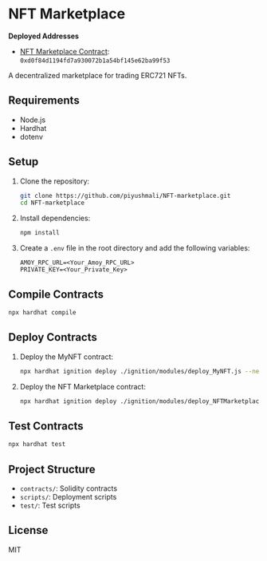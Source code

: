 # NFT Marketplace

**Deployed Addresses**

- [NFT Marketplace Contract](https://www.oklink.com/amoy/address/0xd0f84d1194fd7a930072b1a54bf145e62ba99f53): `0xd0f84d1194fd7a930072b1a54bf145e62ba99f53`

A decentralized marketplace for trading ERC721 NFTs.

## Requirements

- Node.js
- Hardhat
- dotenv

## Setup

1. Clone the repository:

   ```sh
   git clone https://github.com/piyushmali/NFT-marketplace.git
   cd NFT-marketplace
   ```

2. Install dependencies:

   ```sh
   npm install
   ```

3. Create a `.env` file in the root directory and add the following variables:
   ```plaintext
   AMOY_RPC_URL=<Your_Amoy_RPC_URL>
   PRIVATE_KEY=<Your_Private_Key>
   ```

## Compile Contracts

```sh
npx hardhat compile
```

## Deploy Contracts

1. Deploy the MyNFT contract:

   ```sh
   npx hardhat ignition deploy ./ignition/modules/deploy_MyNFT.js --network amoy
   ```

2. Deploy the NFT Marketplace contract:

   ```sh
   npx hardhat ignition deploy ./ignition/modules/deploy_NFTMarketplace.js --network amoy
   ```

## Test Contracts

```sh
npx hardhat test
```

## Project Structure

- `contracts/`: Solidity contracts
- `scripts/`: Deployment scripts
- `test/`: Test scripts

## License

MIT
